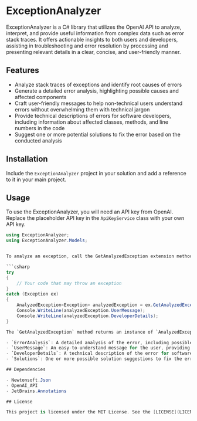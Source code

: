 # ExceptionAnalyzer

ExceptionAnalyzer is a C# library that utilizes the OpenAI API to analyze, interpret, and provide useful information from complex data such as error stack traces. It offers actionable insights to both users and developers, assisting in troubleshooting and error resolution by processing and presenting relevant details in a clear, concise, and user-friendly manner.

## Features

- Analyze stack traces of exceptions and identify root causes of errors
- Generate a detailed error analysis, highlighting possible causes and affected components
- Craft user-friendly messages to help non-technical users understand errors without overwhelming them with technical jargon
- Provide technical descriptions of errors for software developers, including information about affected classes, methods, and line numbers in the code
- Suggest one or more potential solutions to fix the error based on the conducted analysis

## Installation

Include the `ExceptionAnalyzer` project in your solution and add a reference to it in your main project.

## Usage

To use the ExceptionAnalyzer, you will need an API key from OpenAI. Replace the placeholder API key in the `ApiKeyService` class with your own API key.

```csharp
using ExceptionAnalyzer;
using ExceptionAnalyzer.Models;


To analyze an exception, call the GetAnalyzedException extension method on an instance of an exception:

```csharp
try
{
    // Your code that may throw an exception
}
catch (Exception ex)
{
    AnalyzedException<Exception> analyzedException = ex.GetAnalyzedException();
    Console.WriteLine(analyzedException.UserMessage);
    Console.WriteLine(analyzedException.DeveloperDetails);
}

The `GetAnalyzedException` method returns an instance of `AnalyzedException<T>`, where `T` is the type of the exception. The returned object contains the following properties:

- `ErrorAnalysis`: A detailed analysis of the error, including possible causes and affected components
- `UserMessage`: An easy-to-understand message for the user, providing an overview of the occurred error without being too technical
- `DeveloperDetails`: A technical description of the error for software developers, including affected classes, methods, and line numbers in the code
- `Solutions`: One or more possible solution suggestions to fix the error based on the analysis

## Dependencies

- Newtonsoft.Json
- OpenAI_API
- JetBrains.Annotations

## License

This project is licensed under the MIT License. See the [LICENSE](LICENSE) file for details.

